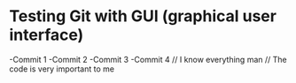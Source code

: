 # Testing Git with GUI (graphical user interface)

-Commit 1
-Commit 2
-Commit 3
-Commit 4
// I know everything man
// The code is very important to me